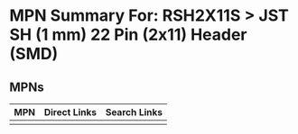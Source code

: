 



# MPN Summary For: RSH2X11S > JST SH (1 mm) 22 Pin (2x11) Header (SMD)

## MPNs
  

|MPN|Direct Links|Search Links|
| :--- | :--- | :--- |
||||
